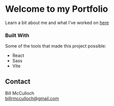 # Welcome to my Portfolio

Learn a bit about me and what I've worked on [here](_blank)

### Built With

Some of the tools that made this project possible:

* React
* Sass
* Vite


## Contact

Bill McCulloch <br/>
billrmcculloch@gmail.com

